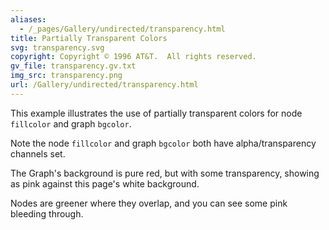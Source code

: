 ```yaml
---
aliases:
  - /_pages/Gallery/undirected/transparency.html
title: Partially Transparent Colors
svg: transparency.svg
copyright: Copyright © 1996 AT&T.  All rights reserved.
gv_file: transparency.gv.txt
img_src: transparency.png
url: /Gallery/undirected/transparency.html
---
```

This example illustrates the use of partially transparent colors for
node `fillcolor` and graph `bgcolor`.

Note the node `fillcolor` and graph `bgcolor` both have alpha/transparency
channels set.

The Graph's background is pure red, but with some transparency, showing as pink
against this page's white background.

Nodes are greener where they overlap, and you can see some pink bleeding
through.
